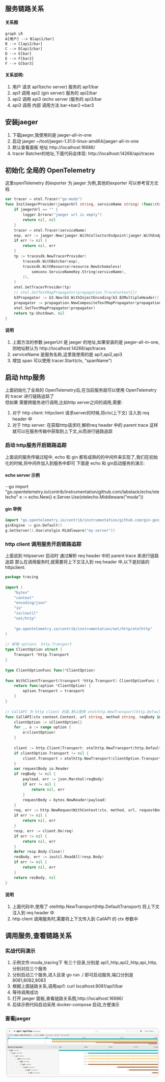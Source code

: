 

## 服务链路关系
#### 关系图
<!-- 调用架构图 -->
```mermaid
graph LR
A[用户] --> B[api1/bar]
B --> C[api2/bar]
C --> D[api3/bar]
D --> E[bar]
E --> F[bar2]
F --> G[bar3]
```

#### 关系说明:
1. 用户  请求 api1(echo server) 服务的 api1/bar
2. api1 调用 api2 (gin server) 服务的 api2/bar
3. api2 调用 api3 (echo server )服务的 api3/bar
4. api3 调用 内部 调用方法 bar->bar2->bar3

## 安装jaeger
1. 下载jaeger,我使用的是 jaeger-all-in-one
2. 启动 jaeger ~/tool/jaeger-1.31.0-linux-amd64/jaeger-all-in-one
3. 默认查看面板 地址 http://localhost:16686/
4. tracer Batcher的地址,下面代码会体现: http://localhost:14268/api/traces

## 初始化 全局的 OpenTelemetry
这里openTelemetry 的exporter 为 jaeger 为例,其他的exporter 可以参考官方文档
```go
var tracer = otel.Tracer("go-moda")
func InitJaegerProvider(jaegerUrl string, serviceName string) (func(ctx context.Context) error, error) {
	if jaegerUrl == "" {
		logger.Errorw("jaeger url is empty")
		return nil, nil
	}
	tracer = otel.Tracer(serviceName)
	exp, err := jaeger.New(jaeger.WithCollectorEndpoint(jaeger.WithEndpoint(jaegerUrl)))
	if err != nil {
		return nil, err
	}
	tp := tracesdk.NewTracerProvider(
		tracesdk.WithBatcher(exp),
		tracesdk.WithResource(resource.NewSchemaless(
			semconv.ServiceNameKey.String(serviceName),
		)),
	)
	otel.SetTracerProvider(tp)
	// otel.SetTextMapPropagator(propagation.TraceContext{})
	b3Propagator := b3.New(b3.WithInjectEncoding(b3.B3MultipleHeader))
	propagator := propagation.NewCompositeTextMapPropagator(propagation.TraceContext{}, propagation.Baggage{}, b3Propagator)
	otel.SetTextMapPropagator(propagator)
	return tp.Shutdown, nil
}
```
#### 说明
1. 上面方法的参数 jaegerUrl 是 jaeger 的地址,如果安装的是 jaeger-all-in-one,则地址默认为 http://localhost:14268/api/traces
2. serviceName 是服务名称,这里我使用的是 api1,api2,api3
3. 增加 span 可以使用 tracer.Start(ctx, "spanName") 

## 启动 http服务
上面初始化了全局的 OpenTelemetry后,在当前服务就可以使用 OpenTelemetry 的 tracer 进行链路追踪了  
但如果 需要跨服务进行调用,比如http server之间的调用,需要: 
1. 对于 http client: httpclient 请求server的时候,将ctx(上下文) 注入到 req header 中
2. 对于 http server: 在获取http请求时,解析req header 中的 parent trace 这样就可以在服务传输中获取到上下文,从而进行链路追踪
### 启动 http服务开启链路追踪
上面说的服务传输过程中, echo 和 gin 都有成熟的的中间件来实现了,我们在初始化的时候,将中间件加入到服务中即可 
下面是 echo 和 gin启动服务的演示:
#### echo server 示例
···go
import "go.opentelemetry.io/contrib/instrumentation/github.com/labstack/echo/otelecho"
e := echo.New()
e.Server.Use(otelecho.Middleware("moda"))
#### gin 举例
```go
import "go.opentelemetry.io/contrib/instrumentation/github.com/gin-gonic/gin/otelgin"
ginEngine := gin.Default()
g.GetServer().Use(otelgin.Middleware("my-server"))
```
### http client 调用服务开启链路追踪
上面说到 httpserver 启动时 通过解析 req header 中的 parent trace 来进行链路追踪 
那么在调用服务时,就需要将上下文注入到 req header 中,以下是封装的 httpclient:
```go
package tracing

import (
	"bytes"
	"context"
	"encoding/json"
	"io"
	"io/ioutil"
	"net/http"

	"go.opentelemetry.io/contrib/instrumentation/net/http/otelhttp"
)

// 新增 options  http.Transport
type ClientOption struct {
	Transport *http.Transport
}

type ClientOptionFunc func(*ClientOption)

func WithClientTransport(transport *http.Transport) ClientOptionFunc {
	return func(option *ClientOption) {
		option.Transport = transport
	}
}

// CallAPI 为 http client 封装,默认使用 otelhttp.NewTransport(http.DefaultTransport)
func CallAPI(ctx context.Context, url string, method string, reqBody interface{}, option ...ClientOptionFunc) ([]byte, error) {
	clientOption := &ClientOption{}
	for _, o := range option {
		o(clientOption)
	}

	client := http.Client{Transport: otelhttp.NewTransport(http.DefaultTransport)}
	if clientOption.Transport != nil {
		client.Transport = otelhttp.NewTransport(clientOption.Transport)
	}
	var requestBody io.Reader
	if reqBody != nil {
		payload, err := json.Marshal(reqBody)
		if err != nil {
			return nil, err
		}
		requestBody = bytes.NewReader(payload)
	}
	req, err := http.NewRequestWithContext(ctx, method, url, requestBody)
	if err != nil {
		return nil, err
	}
	resp, err := client.Do(req)
	if err != nil {
		return nil, err
	}
	defer resp.Body.Close()
	resBody, err := ioutil.ReadAll(resp.Body)
	if err != nil {
		return nil, err
	}
	return resBody, nil
}

```
#### 说明
1. 上面代码中,使用了 otelhttp.NewTransport(http.DefaultTransport) 将上下文注入到 req header 中
2.  http client 调用服务时,需要将上下文传入到 CallAPI 的 ctx 参数中

## 调用服务,查看链路关系
### 实战代码演示
1. 示例文件:moda_tracing下 有三个目录,分别是 api1_http,api2_http,api_http,分别对应三个服务  
2. 分别启动三个服务,进入目录 go run ./ 即可启动服务,端口分别是 8081,8082,8083
3. 根据上面链路关系,调用api1: curl localhost:8081/api1/bar
4. 等待调用成功
5. 打开 jaeger 面板,查看链路关系图,http://localhost:16686/
6. 后续示例代码启动采用 docker-compose 启动,方便演示
   
### 查看jaeger 
![](images/2023-05-12-01-08-57.png)





